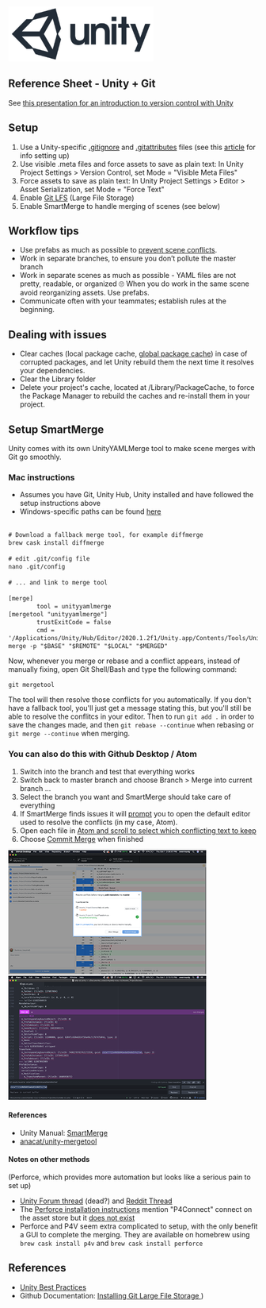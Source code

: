 

![unity logo](images/unity-logo-293w.png)

## Reference Sheet - Unity + Git


See [this presentation for an introduction to version control with Unity](https://docs.google.com/presentation/d/1phoKp9d7BjhM0scs78rim6DtcUGoJAy4L31eDrR3zGE/edit#slide=id.g9b165dbc7b_0_0)



## Setup

1. Use a Unity-specific [.gitignore](https://github.com/github/gitignore/blob/master/Unity.gitignore) and [.gitattributes](https://gist.github.com/FullStackForger/fe2b3da81e60337757fe82d74ebf7d7a) files (see this [article](https://thoughtbot.com/blog/how-to-git-with-unity) for info setting up)
1. Use visible .meta files and force assets to save as plain text: In Unity Project Settings > Version Control, set Mode = "Visible Meta Files"
1. Force assets to save as plain text: In Unity Project Settings > Editor > Asset Serialization, set Mode = "Force Text"
1. Enable [Git LFS](https://git-lfs.github.com/) (Large File Storage)
1. Enable SmartMerge to handle merging of scenes (see below)


## Workflow tips

- Use prefabs as much as possible to [prevent scene conflicts](https://medium.com/helloiconic/5-must-read-tips-to-use-git-with-unity-e8a308aa83a4).
- Work in separate branches, to ensure you don’t pollute the master branch
- Work in separate scenes as much as possible - YAML files are not pretty, readable, or organized 🙄 When you do work in the same scene avoid reorganizing assets. Use prefabs.
- Communicate often with your teammates; establish rules at the beginning.


## Dealing with issues
- Clear caches (local package cache, [global package cache](https://docs.unity3d.com/Manual/upm-cache.html)) in case of corrupted packages, and let Unity rebuild them the next time it resolves your dependencies.
- Clear the Library folder
- Delete your project's cache, located at <project path>/Library/PackageCache, to force the Package Manager to rebuild the caches and re-install them in your project.





## Setup SmartMerge

Unity comes with its own UnityYAMLMerge tool to make scene merges with Git go smoothly.

### Mac instructions

- Assumes you have Git, Unity Hub, Unity <version> installed and have followed the setup instructions above
- Windows-specific paths can be found [here](https://github.com/anacat/unity-mergetool)

```

# Download a fallback merge tool, for example diffmerge
brew cask install diffmerge

# edit .git/config file
nano .git/config

# ... and link to merge tool

[merge]
        tool = unityyamlmerge
[mergetool "unityyamlmerge"]
        trustExitCode = false
        cmd = '/Applications/Unity/Hub/Editor/2020.1.2f1/Unity.app/Contents/Tools/UnityYAMLMerge' merge -p "$BASE" "$REMOTE" "$LOCAL" "$MERGED"

```

Now, whenever you merge or rebase and a conflict appears, instead of manually fixing, open Git Shell/Bash and type the following command:
```
git mergetool
```
The tool will then resolve those conflicts for you automatically. If you don't have a fallback tool, you'll just get a message stating this, but you'll still be able to resolve the conflitcs in your editor. Then to run `git add .` in order to save the changes made, and then `git rebase --continue` when rebasing or `git merge --continue` when merging.


### You can also do this with Github Desktop / Atom

1. Switch into the branch and test that everything works
1. Switch back to master branch and choose Branch > Merge into current branch ...
1. Select the branch you want and SmartMerge should take care of everything
1. If SmartMerge finds issues it will [prompt](images/git-resolve-yaml-desktop.png) you to open the default editor used to resolve the conflicts (in my case, Atom).
1. Open each file in [Atom and scroll to select which conflicting text to keep]((images/git-resolve-yaml-atom.png))
1. Choose [Commit Merge](images/git-resolve-yaml-desktop.png) when finished

[![yaml desktop](images/git-resolve-yaml-desktop-400w.png)](images/git-resolve-yaml-desktop.png)
[![yaml atom](images/git-resolve-yaml-atom-400w.png)](images/git-resolve-yaml-atom.png)


#### References

- Unity Manual: [SmartMerge](https://docs.unity3d.com/Manual/SmartMerge.html)
- [anacat/unity-mergetool](https://github.com/anacat/unity-mergetool)



#### Notes on other methods 

(Perforce, which provides more automation but looks like a serious pain to set up)

- [Unity Forum thread](https://forum.unity.com/threads/smart-merge-not-working.315903/) (dead?) and [Reddit Thread](https://www.reddit.com/r/Unity3D/comments/39bdq5/how_to_solve_scene_conflicts_with_unitys_smart/)
- The [Perforce installation instructions](https://www.perforce.com/video-tutorials/vcs/installing-and-configuring-p4connect-unity) mention "P4Connect" connect on the asset store 
but it [does not exist](https://assetstore.unity.com/?q=P4Connect&orderBy=1)
- Perforce and P4V seem extra complicated to setup, with the only benefit a GUI to complete the merging. They are available on homebrew using `brew cask install p4v` and `brew cask install perforce`





## References

- [Unity Best Practices](https://github.com/jaayap/Unity_Best_Practices/blob/master/En/Versioning.md/#versioning--git--unity)
- Github Documentation: [Installing Git Large File Storage
](https://docs.github.com/en/free-pro-team@latest/github/managing-large-files/installing-git-large-file-storage))




